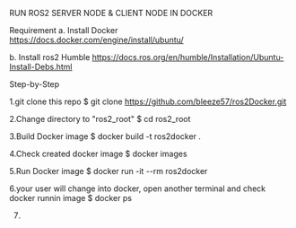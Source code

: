 RUN ROS2 SERVER NODE & CLIENT NODE IN DOCKER

Requirement
a. Install Docker
https://docs.docker.com/engine/install/ubuntu/

b. Install ros2 Humble
https://docs.ros.org/en/humble/Installation/Ubuntu-Install-Debs.html


Step-by-Step

1.git clone this repo
$ git clone https://github.com/bleeze57/ros2Docker.git

2.Change directory to "ros2_root"
$ cd ros2_root

3.Build Docker image
$ docker build -t ros2docker .

4.Check created docker image
$ docker images

5.Run Docker image
$ docker run -it --rm ros2docker 

6.your user will change into docker, open another terminal and check docker runnin image
$ docker ps

7.
